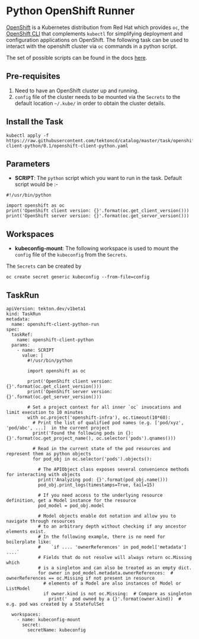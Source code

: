 # Python OpenShift Runner
[OpenShift](http://www.openshift.com) is a Kubernetes distribution from Red Hat which provides `oc`, the [OpenShift CLI](https://docs.openshift.com/container-platform/4.1/cli_reference/getting-started-cli.html) that complements `kubectl` for simplifying deployment and configuration applications on OpenShift.
The following task can be used to interact with the openshift cluster via `oc` commands in a python script.

The set of possible scripts can be found in the docs [here](https://github.com/openshift/openshift-client-python/blob/master/README.md#usage). 

## Pre-requisites

1. Need to have an OpenShift cluster up and running.
2. `config` file of the cluster needs to be mounted via the `Secrets` to the default location `~/.kube/` in order to obtain the cluster details.

## Install the Task
```
kubectl apply -f https://raw.githubusercontent.com/tektoncd/catalog/master/task/openshift-client-python/0.1/openshift-client-python.yaml
```

## Parameters

* **SCRIPT**: The `python` script which you want to run in the task. Default script would be :-
```
#!/usr/bin/python

import openshift as oc
print('OpenShift client version: {}'.format(oc.get_client_version()))
print('OpenShift server version: {}'.format(oc.get_server_version()))
```

## Workspaces

* **kubeconfig-mount**: The following workspace is used to mount the `config` file of the `kubeconfig` from the `Secrets`.

The `Secrets` can be created by 
```
oc create secret generic kubeconfig --from-file=config
```

## TaskRun

```
apiVersion: tekton.dev/v1beta1
kind: TaskRun
metadata:
  name: openshift-client-python-run
spec:
  taskRef:
    name: openshift-client-python
  params:
    - name: SCRIPT
      value: |
        #!/usr/bin/python

        import openshift as oc

        print('OpenShift client version: {}'.format(oc.get_client_version()))
        print('OpenShift server version: {}'.format(oc.get_server_version()))
        
        # Set a project context for all inner `oc` invocations and limit execution to 10 minutes
        with oc.project('openshift-infra'), oc.timeout(10*60):
          # Print the list of qualified pod names (e.g. ['pod/xyz', 'pod/abc', ...]  in the current project
          print('Found the following pods in {}: {}'.format(oc.get_project_name(), oc.selector('pods').qnames()))

          # Read in the current state of the pod resources and represent them as python objects
          for pod_obj in oc.selector('pods').objects():
            
            # The APIObject class exposes several convenience methods for interacting with objects
            print('Analyzing pod: {}'.format(pod_obj.name()))
            pod_obj.print_logs(timestamps=True, tail=15)
            
            # If you need access to the underlying resource definition, get a Model instance for the resource
            pod_model = pod_obj.model
            
            # Model objects enable dot notation and allow you to navigate through resources
            # to an arbitrary depth without checking if any ancestor elements exist.
            # In the following example, there is no need for boilerplate like:
            #    `if .... 'ownerReferences' in pod_model['metadata'] ....`
            # Fields that do not resolve will always return oc.Missing which 
            # is a singleton and can also be treated as an empty dict.
            for owner in pod_model.metadata.ownerReferences:  # ownerReferences == oc.Missing if not present in resource
              # elements of a Model are also instances of Model or ListModel
              if owner.kind is not oc.Missing:  # Compare as singleton
                print('  pod owned by a {}'.format(owner.kind))  # e.g. pod was created by a StatefulSet
    
  workspaces:
    - name: kubeconfig-mount
      secret:
        secretName: kubeconfig
```
